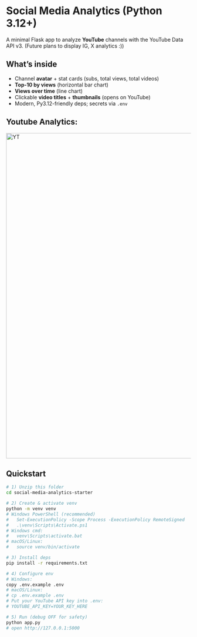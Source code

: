 # Social Media Analytics (Python 3.12+)

A minimal Flask app to analyze **YouTube** channels with the YouTube Data API v3. (Future plans to display IG, X analytics :))

## What’s inside

- Channel **avatar** + stat cards (subs, total views, total videos)
- **Top-10 by views** (horizontal bar chart)
- **Views over time** (line chart)
- Clickable **video titles** + **thumbnails** (opens on YouTube)
- Modern, Py3.12-friendly deps; secrets via `.env`

## Youtube Analytics:
<img width="1442" height="886" alt="YT" src="https://github.com/user-attachments/assets/6a9ac435-5c83-49b1-89fb-a2ebbd08501a" />

## Quickstart

```bash
# 1) Unzip this folder
cd social-media-analytics-starter

# 2) Create & activate venv
python -m venv venv
# Windows PowerShell (recommended)
#   Set-ExecutionPolicy -Scope Process -ExecutionPolicy RemoteSigned
#   .\venv\Scripts\Activate.ps1
# Windows cmd:
#   venv\Scripts\activate.bat
# macOS/Linux:
#   source venv/bin/activate

# 3) Install deps
pip install -r requirements.txt

# 4) Configure env
# Windows:
copy .env.example .env
# macOS/Linux:
# cp .env.example .env
# Put your YouTube API key into .env:
# YOUTUBE_API_KEY=YOUR_KEY_HERE

# 5) Run (debug OFF for safety)
python app.py
# open http://127.0.0.1:5000
```


